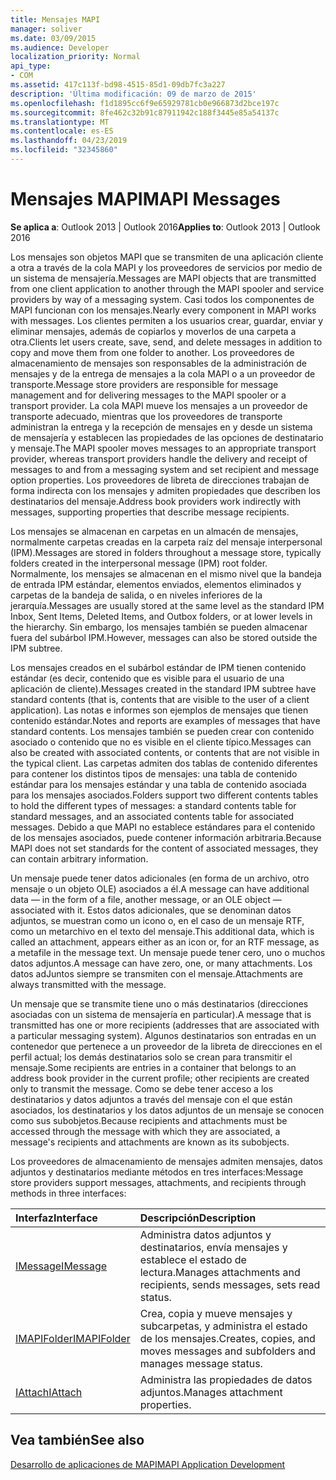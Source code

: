 ```yaml
---
title: Mensajes MAPI
manager: soliver
ms.date: 03/09/2015
ms.audience: Developer
localization_priority: Normal
api_type:
- COM
ms.assetid: 417c113f-bd98-4515-85d1-09db7fc3a227
description: 'Última modificación: 09 de marzo de 2015'
ms.openlocfilehash: f1d1895cc6f9e65929781cb0e966873d2bce197c
ms.sourcegitcommit: 8fe462c32b91c87911942c188f3445e85a54137c
ms.translationtype: MT
ms.contentlocale: es-ES
ms.lasthandoff: 04/23/2019
ms.locfileid: "32345860"
---
```

# <a name="mapi-messages"></a><span data-ttu-id="dd079-103">Mensajes MAPI</span><span class="sxs-lookup"><span data-stu-id="dd079-103">MAPI Messages</span></span>

  
  
<span data-ttu-id="dd079-104">**Se aplica a**: Outlook 2013 | Outlook 2016</span><span class="sxs-lookup"><span data-stu-id="dd079-104">**Applies to**: Outlook 2013 | Outlook 2016</span></span> 
  
<span data-ttu-id="dd079-105">Los mensajes son objetos MAPI que se transmiten de una aplicación cliente a otra a través de la cola MAPI y los proveedores de servicios por medio de un sistema de mensajería.</span><span class="sxs-lookup"><span data-stu-id="dd079-105">Messages are MAPI objects that are transmitted from one client application to another through the MAPI spooler and service providers by way of a messaging system.</span></span> <span data-ttu-id="dd079-106">Casi todos los componentes de MAPI funcionan con los mensajes.</span><span class="sxs-lookup"><span data-stu-id="dd079-106">Nearly every component in MAPI works with messages.</span></span> <span data-ttu-id="dd079-107">Los clientes permiten a los usuarios crear, guardar, enviar y eliminar mensajes, además de copiarlos y moverlos de una carpeta a otra.</span><span class="sxs-lookup"><span data-stu-id="dd079-107">Clients let users create, save, send, and delete messages in addition to copy and move them from one folder to another.</span></span> <span data-ttu-id="dd079-108">Los proveedores de almacenamiento de mensajes son responsables de la administración de mensajes y de la entrega de mensajes a la cola MAPI o a un proveedor de transporte.</span><span class="sxs-lookup"><span data-stu-id="dd079-108">Message store providers are responsible for message management and for delivering messages to the MAPI spooler or a transport provider.</span></span> <span data-ttu-id="dd079-109">La cola MAPI mueve los mensajes a un proveedor de transporte adecuado, mientras que los proveedores de transporte administran la entrega y la recepción de mensajes en y desde un sistema de mensajería y establecen las propiedades de las opciones de destinatario y mensaje.</span><span class="sxs-lookup"><span data-stu-id="dd079-109">The MAPI spooler moves messages to an appropriate transport provider, whereas transport providers handle the delivery and receipt of messages to and from a messaging system and set recipient and message option properties.</span></span> <span data-ttu-id="dd079-110">Los proveedores de libreta de direcciones trabajan de forma indirecta con los mensajes y admiten propiedades que describen los destinatarios del mensaje.</span><span class="sxs-lookup"><span data-stu-id="dd079-110">Address book providers work indirectly with messages, supporting properties that describe message recipients.</span></span>
  
<span data-ttu-id="dd079-111">Los mensajes se almacenan en carpetas en un almacén de mensajes, normalmente carpetas creadas en la carpeta raíz del mensaje interpersonal (IPM).</span><span class="sxs-lookup"><span data-stu-id="dd079-111">Messages are stored in folders throughout a message store, typically folders created in the interpersonal message (IPM) root folder.</span></span> <span data-ttu-id="dd079-112">Normalmente, los mensajes se almacenan en el mismo nivel que la bandeja de entrada IPM estándar, elementos enviados, elementos eliminados y carpetas de la bandeja de salida, o en niveles inferiores de la jerarquía.</span><span class="sxs-lookup"><span data-stu-id="dd079-112">Messages are usually stored at the same level as the standard IPM Inbox, Sent Items, Deleted Items, and Outbox folders, or at lower levels in the hierarchy.</span></span> <span data-ttu-id="dd079-113">Sin embargo, los mensajes también se pueden almacenar fuera del subárbol IPM.</span><span class="sxs-lookup"><span data-stu-id="dd079-113">However, messages can also be stored outside the IPM subtree.</span></span>
  
<span data-ttu-id="dd079-114">Los mensajes creados en el subárbol estándar de IPM tienen contenido estándar (es decir, contenido que es visible para el usuario de una aplicación de cliente).</span><span class="sxs-lookup"><span data-stu-id="dd079-114">Messages created in the standard IPM subtree have standard contents (that is, contents that are visible to the user of a client application).</span></span> <span data-ttu-id="dd079-115">Las notas e informes son ejemplos de mensajes que tienen contenido estándar.</span><span class="sxs-lookup"><span data-stu-id="dd079-115">Notes and reports are examples of messages that have standard contents.</span></span> <span data-ttu-id="dd079-116">Los mensajes también se pueden crear con contenido asociado o contenido que no es visible en el cliente típico.</span><span class="sxs-lookup"><span data-stu-id="dd079-116">Messages can also be created with associated contents, or contents that are not visible in the typical client.</span></span> <span data-ttu-id="dd079-117">Las carpetas admiten dos tablas de contenido diferentes para contener los distintos tipos de mensajes: una tabla de contenido estándar para los mensajes estándar y una tabla de contenido asociada para los mensajes asociados.</span><span class="sxs-lookup"><span data-stu-id="dd079-117">Folders support two different contents tables to hold the different types of messages: a standard contents table for standard messages, and an associated contents table for associated messages.</span></span> <span data-ttu-id="dd079-118">Debido a que MAPI no establece estándares para el contenido de los mensajes asociados, puede contener información arbitraria.</span><span class="sxs-lookup"><span data-stu-id="dd079-118">Because MAPI does not set standards for the content of associated messages, they can contain arbitrary information.</span></span> 
  
<span data-ttu-id="dd079-119">Un mensaje puede tener datos adicionales (en forma de un archivo, otro mensaje o un objeto OLE) asociados a él.</span><span class="sxs-lookup"><span data-stu-id="dd079-119">A message can have additional data — in the form of a file, another message, or an OLE object — associated with it.</span></span> <span data-ttu-id="dd079-120">Estos datos adicionales, que se denominan datos adjuntos, se muestran como un icono o, en el caso de un mensaje RTF, como un metarchivo en el texto del mensaje.</span><span class="sxs-lookup"><span data-stu-id="dd079-120">This additional data, which is called an attachment, appears either as an icon or, for an RTF message, as a metafile in the message text.</span></span> <span data-ttu-id="dd079-121">Un mensaje puede tener cero, uno o muchos datos adjuntos.</span><span class="sxs-lookup"><span data-stu-id="dd079-121">A message can have zero, one, or many attachments.</span></span> <span data-ttu-id="dd079-122">Los datos adJuntos siempre se transmiten con el mensaje.</span><span class="sxs-lookup"><span data-stu-id="dd079-122">Attachments are always transmitted with the message.</span></span>
  
<span data-ttu-id="dd079-123">Un mensaje que se transmite tiene uno o más destinatarios (direcciones asociadas con un sistema de mensajería en particular).</span><span class="sxs-lookup"><span data-stu-id="dd079-123">A message that is transmitted has one or more recipients (addresses that are associated with a particular messaging system).</span></span> <span data-ttu-id="dd079-124">Algunos destinatarios son entradas en un contenedor que pertenece a un proveedor de la libreta de direcciones en el perfil actual; los demás destinatarios solo se crean para transmitir el mensaje.</span><span class="sxs-lookup"><span data-stu-id="dd079-124">Some recipients are entries in a container that belongs to an address book provider in the current profile; other recipients are created only to transmit the message.</span></span> <span data-ttu-id="dd079-125">Como se debe tener acceso a los destinatarios y datos adjuntos a través del mensaje con el que están asociados, los destinatarios y los datos adjuntos de un mensaje se conocen como sus subobjetos.</span><span class="sxs-lookup"><span data-stu-id="dd079-125">Because recipients and attachments must be accessed through the message with which they are associated, a message's recipients and attachments are known as its subobjects.</span></span> 
  
<span data-ttu-id="dd079-126">Los proveedores de almacenamiento de mensajes admiten mensajes, datos adjuntos y destinatarios mediante métodos en tres interfaces:</span><span class="sxs-lookup"><span data-stu-id="dd079-126">Message store providers support messages, attachments, and recipients through methods in three interfaces:</span></span> 
  
|<span data-ttu-id="dd079-127">**Interfaz**</span><span class="sxs-lookup"><span data-stu-id="dd079-127">**Interface**</span></span>|<span data-ttu-id="dd079-128">**Descripción**</span><span class="sxs-lookup"><span data-stu-id="dd079-128">**Description**</span></span>|
|:-----|:-----|
|[<span data-ttu-id="dd079-129">IMessage</span><span class="sxs-lookup"><span data-stu-id="dd079-129">IMessage</span></span>](imessageimapiprop.md) <br/> |<span data-ttu-id="dd079-130">Administra datos adjuntos y destinatarios, envía mensajes y establece el estado de lectura.</span><span class="sxs-lookup"><span data-stu-id="dd079-130">Manages attachments and recipients, sends messages, sets read status.</span></span>  <br/> |
|[<span data-ttu-id="dd079-131">IMAPIFolder</span><span class="sxs-lookup"><span data-stu-id="dd079-131">IMAPIFolder</span></span>](imapifolderimapicontainer.md) <br/> |<span data-ttu-id="dd079-132">Crea, copia y mueve mensajes y subcarpetas, y administra el estado de los mensajes.</span><span class="sxs-lookup"><span data-stu-id="dd079-132">Creates, copies, and moves messages and subfolders and manages message status.</span></span>  <br/> |
|[<span data-ttu-id="dd079-133">IAttach</span><span class="sxs-lookup"><span data-stu-id="dd079-133">IAttach</span></span>](iattachimapiprop.md) <br/> |<span data-ttu-id="dd079-134">Administra las propiedades de datos adjuntos.</span><span class="sxs-lookup"><span data-stu-id="dd079-134">Manages attachment properties.</span></span>  <br/> |
   
## <a name="see-also"></a><span data-ttu-id="dd079-135">Vea también</span><span class="sxs-lookup"><span data-stu-id="dd079-135">See also</span></span>



[<span data-ttu-id="dd079-136">Desarrollo de aplicaciones de MAPI</span><span class="sxs-lookup"><span data-stu-id="dd079-136">MAPI Application Development</span></span>](mapi-application-development.md)

